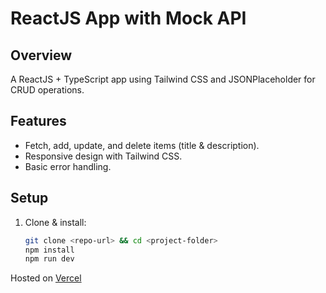# ReactJS App with Mock API  

## Overview  
A ReactJS + TypeScript app using Tailwind CSS and JSONPlaceholder for CRUD operations.  

## Features  
- Fetch, add, update, and delete items (title & description).  
- Responsive design with Tailwind CSS.  
- Basic error handling.  

## Setup  
1. Clone & install:  
   ```sh
   git clone <repo-url> && cd <project-folder>  
   npm install
   npm run dev

Hosted on <a href="https://technical-task-for-io-tech.vercel.app/">Vercel</a>
